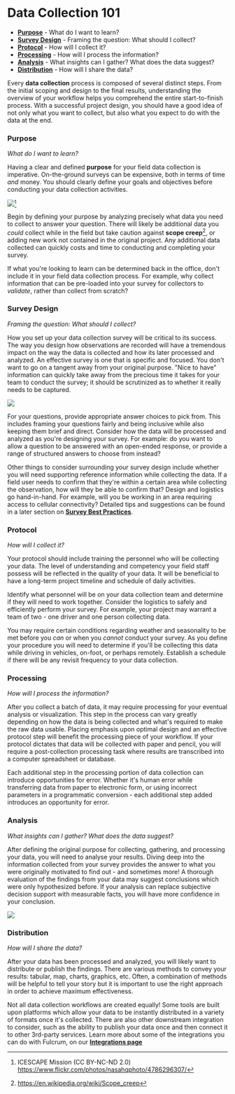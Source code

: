 # Data Collection 101

* [**Purpose**](#Purpose) - What do I want to learn?
* [**Survey Design**](#Survey-Design) - Framing the question: What should I collect?
* [**Protocol**](#Protocol) - How will I collect it?
* [**Processing**](#Processing) - How will I process the information?
* [**Analysis**](#Analysis) - What insights can I gather? What does the data suggest?
* [**Distribution**](#Distribution) - How will I share the data?

Every **data collection** process is composed of several distinct steps. From the initial scoping and design to the final results, understanding the overview of your workflow helps you comprehend the entire start-to-finish process. With a successful project design, you should have a good idea of not only what you want to collect, but also what you expect to do with the data at the end.

### Purpose <a id="Purpose"></a>

_What do I want to learn?_

Having a clear and defined **purpose** for your field data collection is imperative. On-the-ground surveys can be expensive, both in terms of time _and_ money. You should clearly define your goals and objectives before conducting your data collection activities.

![](https://c4.staticflickr.com/5/4137/4786296307_66d12b8c0a_b.jpg)[^1]

Begin by defining your purpose by analyzing precisely what data you need to collect to answer your question. There will likely be additional data you _could_ collect while in the field but take caution against **scope creep**[^2], or adding new work not contained in the original project. Any additional data collected can quickly costs and time to conducting and completing your survey.

If what you're looking to learn can be determined back in the office, don't include it in your field data collection process. For example, why collect information that can be pre-loaded into your survey for collectors to _validate_, rather than collect from scratch?

### Survey Design <a id="Survey-Design"></a>

_Framing the question: What should I collect?_

How you set up your data collection survey will be critical to its success. The way you design how observations are recorded will have a tremendous impact on the way the data is collected and how its later processed and analyzed. An effective survey is one that is specific and focused. You don't want to go on a tangent away from your original purpose. "Nice to have" information can quickly take away from the precious time it takes for your team to conduct the survey; it should be scrutinized as to whether it really needs to be captured.

![](http://www.fulcrumapp.com/assets/img/blog/record-linking.png)

For your questions, provide appropriate answer choices to pick from. This includes framing your questions fairly and being inclusive while also keeping them brief and direct. Consider how the data will be processed and analyzed as you're designing your survey. For example: do you want to allow a question to be answered with an open-ended response, or provide a range of structured answers to choose from instead?

Other things to consider surrounding your survey design include whether you will need supporting reference information while collecting the data. If a field user needs to confirm that they're within a certain area while collecting the observation,  how will they be able to confirm that? Design and logistics go hand-in-hand. For example, will you be working in an area requiring access to cellular connectivity? Detailed tips and suggestions can be found in a later section on [**Survey Best Practices**](survey-best-practices.md).

### Protocol <a id="Protocol"></a>

_How will I collect it?_

Your protocol should include training the personnel who will be collecting your data. The level of understanding and competency your field staff possess will be reflected in the quality of your data. It will be beneficial to have a long-term project timeline and schedule of daily activities.

Identify what personnel will be on your data collection team and determine if they will need to work together. Consider the logistics to safely and efficiently perform your survey. For example, your project may warrant a team of two - one driver and one person collecting data.

You may require certain conditions regarding weather and seasonality to be met before you _can_ or when you _cannot_ conduct your survey. As you define your procedure you will need to determine if you'll be collecting this data while driving in vehicles, on-foot, or perhaps remotely. Establish a schedule if there will be any revisit frequency to your data collection.

### Processing <a id="Processing"></a>

_How will I process the information?_

After you collect a batch of data, it may require processing for your eventual analysis or visualization. This step in the process can vary greatly depending on how the data is being collected and what's required to make the raw data usable. Placing emphasis upon optimal design and an effective protocol step will benefit the processing piece of your workflow. If your protocol dictates that data will be collected with paper and pencil, you will require a post-collection processing task where results are transcribed into a computer spreadsheet or database.

Each additional step in the processing portion of data collection can introduce opportunities for error. Whether it's human error while transferring data from paper to electronic form, or using incorrect parameters in a programmatic conversion - each additional step added introduces an opportunity for error.

### Analysis <a id="Analysis"></a>

_What insights can I gather? What does the data suggest?_

After defining the original purpose for collecting, gathering, and processing your data, you will need to analyse your results. Diving deep into the information collected from your survey provides the answer to what you were originally motivated to find out - and sometimes more! A thorough evaluation of the findings from your data may suggest conclusions which were only hypothesized before. If your analysis can replace subjective decision support with measurable facts, you will have more confidence in your conclusion.

![](http://www.fulcrumapp.com/assets/img/blog/tableau-wdc-featured.png)

### Distribution <a id="Distribution"></a>

_How will I share the data?_

After your data has been processed and analyzed, you will likely want to distribute or publish the findings. There are various methods to convey your results: tabular, map, charts, graphics, etc. Often, a combination of methods will be helpful to tell your story but it is important to use the right approach in order to achieve maximum effectiveness.

Not all data collection workflows are created equally! Some tools are built upon platforms which allow your data to be instantly distributed in a variety of formats once it's collected. There are also other downstream integration to consider, such as the ability to publish your data once and then connect it to other 3rd-party services. Learn more about some of the integrations you can do with Fulcrum, on our [**Integrations page**](http://www.fulcrumapp.com/tour/extend/)

[^1]: ICESCAPE Mission (CC BY-NC-ND 2.0) https://www.flickr.com/photos/nasahqphoto/4786296307/
[^2]: https://en.wikipedia.org/wiki/Scope_creep